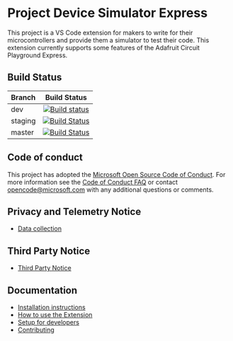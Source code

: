 # Project Device Simulator Express

This project is a VS Code extension for makers to write for their microcontrollers and provide them a simulator to test their code.
This extension currently supports some features of the Adafruit Circuit Playground Express.

## Build Status

| Branch  |                                                                                                                       Build Status                                                                                                                        |
| :------ | :-------------------------------------------------------------------------------------------------------------------------------------------------------------------------------------------------------------------------------------------------------: |
| dev     |     [![Build status](https://microsoftgarage.visualstudio.com/Intern%20GitHub/_apis/build/status/Adafruit/Intern%20GitHub-CI?branchName=dev)](https://microsoftgarage.visualstudio.com/Intern%20GitHub/_build/latest?definitionId=304&branchName=dev)     |
| staging | [![Build Status](https://microsoftgarage.visualstudio.com/Intern%20GitHub/_apis/build/status/Adafruit/Intern%20GitHub-CI?branchName=staging)](https://microsoftgarage.visualstudio.com/Intern%20GitHub/_build/latest?definitionId=304&branchName=staging) |
| master  |  [![Build Status](https://microsoftgarage.visualstudio.com/Intern%20GitHub/_apis/build/status/Adafruit/Intern%20GitHub-CI?branchName=master)](https://microsoftgarage.visualstudio.com/Intern%20GitHub/_build/latest?definitionId=304&branchName=master)  |

## Code of conduct

This project has adopted the [Microsoft Open Source Code of Conduct](https://opensource.microsoft.com/codeofconduct/).
For more information see the [Code of Conduct FAQ](https://opensource.microsoft.com/codeofconduct/faq/) or
contact [opencode@microsoft.com](mailto:opencode@microsoft.com) with any additional questions or comments.

## Privacy and Telemetry Notice

- [Data collection](PRIVACY.md)

## Third Party Notice

- [Third Party Notice](ThirdPartyNotices.txt)

## Documentation

- [Installation instructions](/docs/install.md)
- [How to use the Extension](/docs/how-to-use.md)
- [Setup for developers](/docs/developers-setup.md)
- [Contributing](CONTRIBUTING.md)
